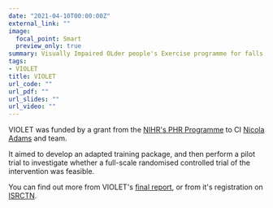 ```yaml
---
date: "2021-04-10T00:00:00Z"
external_link: ""
image:
  focal_point: Smart
  preview_only: true
summary: Visually Impaired OLder people's Exercise programme for falls prevenTion
tags:
- VIOLET
title: VIOLET
url_code: ""
url_pdf: ""
url_slides: ""
url_video: ""
---
```


VIOLET was funded by a grant from the [NIHR's PHR Programme](https://www.nihr.ac.uk/explore-nihr/funding-programmes/public-health-research.htm) to CI [Nicola Adams](https://www.northumbria.ac.uk/about-us/our-staff/a/nicola-adams/) and team.

It aimed to develop an adapted training package, and then perform a pilot trial to investigate whether a full-scale randomised controlled trial of the intervention was feasible.

You can find out more from VIOLET's [final report](https://doi.org/10.3310/phr07040), or from it's registration on [ISRCTN](https://doi.org/10.1186/ISRCTN16949845).
